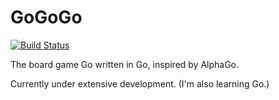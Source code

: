 # GoGoGo
[![Build Status](https://travis-ci.org/DavidLu1997/gogogo.svg?branch=master)](https://travis-ci.org/DavidLu1997/gogogo)

The board game Go written in Go, inspired by AlphaGo.

Currently under extensive development. (I'm also learning Go.)
